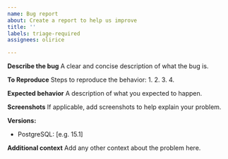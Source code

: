 ```yaml
---
name: Bug report
about: Create a report to help us improve
title: ''
labels: triage-required
assignees: olirice

---
```


**Describe the bug**
A clear and concise description of what the bug is.

**To Reproduce**
Steps to reproduce the behavior:
1.
2.
3.
4.

**Expected behavior**
A description of what you expected to happen.

**Screenshots**
If applicable, add screenshots to help explain your problem.

**Versions:**
 - PostgreSQL: [e.g. 15.1]

**Additional context**
Add any other context about the problem here.
